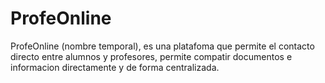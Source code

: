 # ProfeOnline

ProfeOnline (nombre temporal), es una platafoma que permite el contacto directo entre 
alumnos y profesores, permite compatir documentos e informacion directamente y de forma 
centralizada.